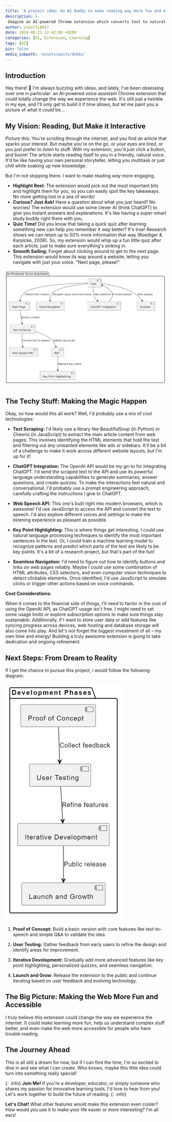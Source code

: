 ```yaml
---
title: 'A project idea: An AI Buddy to make reading way more fun and effective'
description: >-
 Imagine an AI-powered Chrome extension which converts text to natural-sounding speech, highlight key points, get instant answers, and take interactive quizzes—all with voice commands. Enhance learning, accessibility, and convenience with this innovative tool. Perfect for multitasking and deepening your understanding of online content.
author: zsoolti8917
date: 2024-08-23 12:42:00 +0200
categories: [AI, Extension, Learning]
tags: [AI]
pin: false
media_subpath: 'assets/posts/dokku'
---
```


## Introduction

Hey there! 👋 I'm always buzzing with ideas, and lately, I've been obsessing over one in particular: an AI-powered voice assistant Chrome extension that could totally change the way we experience the web. It's still just a twinkle in my eye, and I'll only get to build it if time allows, but let me paint you a picture of what it *could* be...


## My Vision: Reading, But Make it Interactive

Picture this: You're scrolling through the internet, and you find an article that sparks your interest. But maybe you're on the go, or your eyes are tired, or you just prefer to *listen* to stuff. With my extension, you'd just click a button, and boom! The article starts reading itself to you in a friendly, natural voice. It'd be like having your own personal storyteller, letting you multitask or just chill while soaking up new knowledge.

But I'm not stopping there. I want to make reading *way* more engaging.

-   **Highlight Reel:** The extension would pick out the most important bits and highlight them for you, so you can easily spot the key takeaways. No more getting lost in a sea of words!
-   **Curious? Just Ask!** Have a question about what you just heard? No worries! The extension would use some clever AI (think ChatGPT) to give you instant answers and explanations. It's like having a super-smart study buddy right there with you.
-   **Quiz Time!** Did you know that taking a quick quiz after learning something new can help you remember it *way* better? It's true! Research shows we can retain up to 50% more information that way (Roediger & Karpicke, 2006). So, my extension would whip up a fun little quiz after each article, just to make sure everything's sinking in.
-   **Smooth Sailing:** Forget about clicking around to get to the next page. This extension would know its way around a website, letting you navigate with just your voice. "Next page, please!"

![From dream to reality](../assets/img/AI_Assistant.PNG)

## The Techy Stuff: Making the Magic Happen

Okay, so how would this all work? Well, I'd probably use a mix of cool technologies:

-   **Text Scraping:** I'd likely use a library like BeautifulSoup (in Python) or Cheerio (in JavaScript) to extract the main article content from web pages. This involves identifying the HTML elements that hold the text and filtering out any unwanted elements like ads or sidebars. It'll be a bit of a challenge to make it work across different website layouts, but I'm up for it!

-   **ChatGPT Integration:** The OpenAI API would be my go-to for integrating ChatGPT. I'd send the scraped text to the API and use its powerful language understanding capabilities to generate summaries, answer questions, and create quizzes. To make the interactions feel natural and conversational, I'd probably use a prompt engineering approach, carefully crafting the instructions I give to ChatGPT.

-   **Web Speech API:** This one's built right into modern browsers, which is awesome! I'd use JavaScript to access the API and convert the text to speech. I'd also explore different voices and settings to make the listening experience as pleasant as possible.

-   **Key Point Highlighting:** This is where things get interesting. I could use natural language processing techniques to identify the most important sentences in the text. Or, I could train a machine learning model to recognize patterns and predict which parts of the text are likely to be key points. It's a bit of a research project, but that's part of the fun!

-   **Seamless Navigation:** I'd need to figure out how to identify buttons and links on web pages reliably. Maybe I could use some combination of HTML attributes, CSS selectors, and even computer vision techniques to detect clickable elements. Once identified, I'd use JavaScript to simulate clicks or trigger other actions based on voice commands.

**Cost Considerations:**

When it comes to the financial side of things, I'll need to factor in the cost of using the OpenAI API, as ChatGPT usage isn't free.  I might need to set some usage limits or explore subscription options to make sure things stay sustainable. Additionally, if I want to store user data or add features like syncing progress across devices, web hosting and database storage will also come into play. And let's not forget the biggest investment of all – my own time and energy! Building a truly awesome extension is going to take dedication and ongoing refinement.

## Next Steps: From Dream to Reality

If I get the chance to pursue this project, i would follow the following diagram:

![From dream to reality](../assets/img/Dev_phases.PNG)

1.  **Proof of Concept:** Build a basic version with core features like text-to-speech and simple Q&A to validate the idea.

2.  **User Testing:** Gather feedback from early users to refine the design and identify areas for improvement.

3.  **Iterative Development:** Gradually add more advanced features like key point highlighting, personalized quizzes, and seamless navigation.

4.  **Launch and Grow:** Release the extension to the public and continue iterating based on user feedback and evolving technology.

## The Big Picture: Making the Web More Fun and Accessible

I truly believe this extension could change the way we experience the internet. It could make learning more fun, help us understand complex stuff better, and even make the web more accessible for people who have trouble reading.

## The Journey Ahead

This is all still a dream for now, but if I can find the time, I'm so excited to dive in and see what I can create. Who knows, maybe this little idea could turn into something really special!

{: .info}
**Join Me!**
If you're a developer, educator, or simply someone who shares my passion for innovative learning tools, I'd love to hear from you! Let's work together to build the future of reading.
{: .info}

**Let's Chat!** What other features would make this extension even cooler? How would *you* use it to make your life easier or more interesting? I'm all ears!